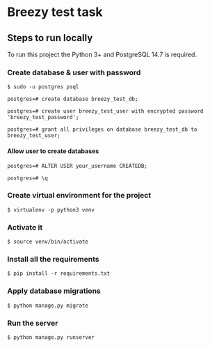 # Breezy test task

## Steps to run locally

To run this project the Python 3+ and PostgreSQL 14.7 is required.

### Create database & user with password

`$ sudo -u postgres psql`

`postgres=# create database breezy_test_db;`

`postgres=# create user breezy_test_user with encrypted password 'breezy_test_password';`

`postgres=# grant all privileges on database breezy_test_db to breezy_test_user;`

#### Allow user to create databases

`postgres=# ALTER USER your_username CREATEDB;`

`postgres=# \q`

### Create virtual environment for the project

`$ virtualenv -p python3 venv`

### Activate it

`$ source venv/bin/activate`

### Install all the requirements

`$ pip install -r requirements.txt`

### Apply database migrations

`$ python manage.py migrate`

### Run the server

`$ python manage.py runserver`
